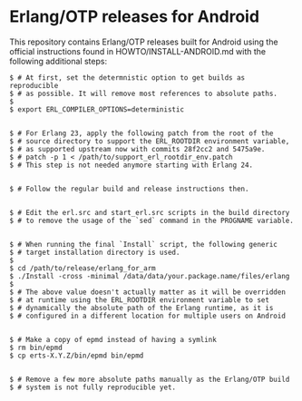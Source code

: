 # Erlang/OTP releases for Android

This repository contains Erlang/OTP releases built for Android using the
official instructions found in HOWTO/INSTALL-ANDROID.md with the following
additional steps:

    $ # At first, set the determnistic option to get builds as reproducible
    $ # as possible. It will remove most references to absolute paths.
    $
    $ export ERL_COMPILER_OPTIONS=deterministic


    $ # For Erlang 23, apply the following patch from the root of the
    $ # source directory to support the ERL_ROOTDIR environment variable,
    $ # as supported upstream now with commits 28f2cc2 and 5475a9e.
    $ # patch -p 1 < /path/to/support_erl_rootdir_env.patch
    $ # This step is not needed anymore starting with Erlang 24.


    $ # Follow the regular build and release instructions then.


    $ # Edit the erl.src and start_erl.src scripts in the build directory
    $ # to remove the usage of the `sed` command in the PROGNAME variable.


    $ # When running the final `Install` script, the following generic
    $ # target installation directory is used.
    $
    $ cd /path/to/release/erlang_for_arm
    $ ./Install -cross -minimal /data/data/your.package.name/files/erlang
    $
    $ # The above value doesn't actually matter as it will be overridden
    $ # at runtime using the ERL_ROOTDIR environment variable to set
    $ # dynamically the absolute path of the Erlang runtime, as it is
    $ # configured in a different location for multiple users on Android


    $ # Make a copy of epmd instead of having a symlink
    $ rm bin/epmd
    $ cp erts-X.Y.Z/bin/epmd bin/epmd


    $ # Remove a few more absolute paths manually as the Erlang/OTP build
    $ # system is not fully reproducible yet.
